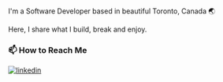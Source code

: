 I'm a Software Developer based in beautiful Toronto, Canada 🌏 

Here, I share what I build, break and enjoy.

### 📫 How to Reach Me
[![linkedin](https://img.shields.io/badge/linkedin-0A66C2?style=for-the-badge&logo=linkedin&logoColor=white)](https://www.linkedin.com/in/leslie-alhassan/)




  
